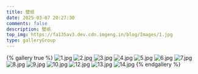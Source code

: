 ```yaml
---
title: 壁纸
date: 2025-03-07 20:27:30
comments: false
description: 壁纸
top_img: https://fa135av3.dev.cdn.imgeng.in/blog/Images/1.jpg
type: galleryGroup
---
```

{% gallery true %}
![1.jpg](https://fa135av3.dev.cdn.imgeng.in/blog/Images/1.jpg)
![2.jpg](https://fa135av3.dev.cdn.imgeng.in/blog/Images/2.jpg)
![3.jpg](https://fa135av3.dev.cdn.imgeng.in/blog/Images/3.jpg)
![4.jpg](https://fa135av3.dev.cdn.imgeng.in/blog/Images/4.png)
![5.jpg](https://fa135av3.dev.cdn.imgeng.in/blog/Images/5.png)
![6.jpg](https://fa135av3.dev.cdn.imgeng.in/blog/Images/6.jpg)
![7.jpg](https://fa135av3.dev.cdn.imgeng.in/blog/Images/7.jpg)
![8.jpg](https://fa135av3.dev.cdn.imgeng.in/blog/Images/8.jpg)
![9.jpg](https://fa135av3.dev.cdn.imgeng.in/blog/Images/9.png)
![10.jpg](https://fa135av3.dev.cdn.imgeng.in/blog/Images/10.png)
![12.jpg](https://fa135av3.dev.cdn.imgeng.in/blog/Images/12.jpg)
![13.jpg](https://fa135av3.dev.cdn.imgeng.in/blog/Images/13.png)
![14.jpg](https://fa135av3.dev.cdn.imgeng.in/blog/Images/14.jpg)
{% endgallery %}